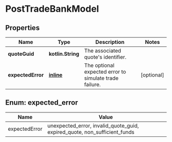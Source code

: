 
# PostTradeBankModel

## Properties
Name | Type | Description | Notes
------------ | ------------- | ------------- | -------------
**quoteGuid** | **kotlin.String** | The associated quote&#39;s identifier. | 
**expectedError** | [**inline**](#ExpectedError) | The optional expected error to simulate trade failure. |  [optional]


<a name="ExpectedError"></a>
## Enum: expected_error
Name | Value
---- | -----
expectedError | unexpected_error, invalid_quote_guid, expired_quote, non_sufficient_funds



